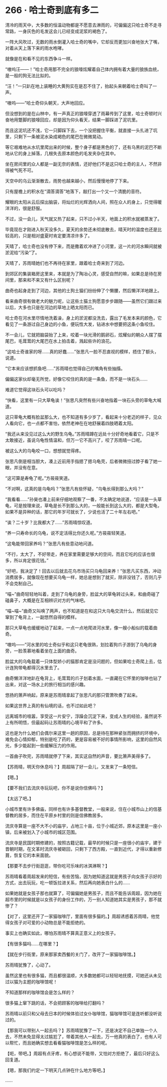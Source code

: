 # 266 · 哈士奇到底有多二

清冷的雨天中，大多数的恒温动物都是不愿意去淋雨的，可偏偏这只哈士奇不走寻常路，一身灰色的毛发这会儿已经变成泥浆的褐色了。

一阵大风吹过，无数的雨水倒灌入哈士奇的嘴中，它却反而更加兴奋地张大了嘴，对着从天上落下来的雨水咆哮。

就像是在和看不见的东西争斗一样。

“嗷呜汪——！”哈士奇用那不完全的狼嚎炫耀着自己体内拥有着大量的狼族血统，是一般的狗无法比拟的。

“汪！”一只趴在地上装睡的大黄狗实在是忍不住了，抬起头来朝着哈士奇叫了一声。

“嗷呜——”哈士奇仰头朝天，大声地回应。

但没想到的是在山林中，有一声真正的狼嚎穿透了雨幕传到了这里，哈士奇顿时兴奋地用蹩脚的狼嚎回应，却是因为仰头看天，结果一脚踩进了泥坑里。

而且这泥坑还不浅，它一只脚踩下去，一个没把握住平衡，就直接一头扎进了坑里，只剩下一条被泥水染成褐色的尾巴在微微晃动。

等它艰难地从水坑里爬出来的时候，整个身子都是黑色的了，还有乌黑的泥巴不断地从它的身上掉落，几根失去原本颜色的毛发夹杂在其中。

坐在房间里的众人都是一副无奈的表情，还好他们不是这只哈士奇的主人，不然非得被气死不可。

天空中的乌云渐渐散去，雨势也越来越小，然后慢慢地停了下来。

只有屋檐上的积水在“滴答滴答”地落下，敲打出一个又一个清脆的音符。

耀眼的太阳从云后探出脑袋，将灿烂的光辉洒向人间，照在众人的身上，只觉得暖洋洋的，很是舒服。

不过，没一会儿，天气就又热了起来，只不过小半天，地面上的积水就被蒸发了。

毕竟现在才刚进入秋天没多久，夏天的余势还未彻底散去，晴天时的温度也还是比较高的，只是相对盛夏时肯定要清凉许多了。

天晴了，哈士奇也没有停下来，而是撒着欢冲进了小河里，这一片的河水瞬间就被淤泥给“污染”了。

天晴了，苏雨晴她们也不再待在家里，跟着哈士奇来到了河边。

到郊区的集装箱房这里来，本就是为了陶冶心灵，感受自然的嘛，如果总是待在房间里，那来和不来又有什么区别呢？

曲奇也起身走到了河边，其他的土狗土猫们纷纷伸了个懒腰，然后懒洋洋地跟上。

看来曲奇很有做老大的魅力呢，让这些土猫土狗愿意步步跟随——虽然它们跟过来以后，大多也只是在河边的草地上晒太阳而已。

哈士奇在河水里尽情地洗着澡，身上的淤泥都没洗去，露出了毛发本来的颜色，它看见了一条游过自己身边的小鱼，便玩性大发，钻进水中想要把这条小鱼咬住。

不一会儿，它就把脑袋抬了上来，咬着一块光滑的鹅卵石，炫耀似的朝众人摆了摆尾巴，毛茸茸的大尾巴在水上拍击着，溅起些许的浪花。

“这哈士奇谁家的呀……真的好蠢……”张思凡一脸不忍直视的模样，捂住了额头，说道。

“它本来应该想抓鱼吧……”苏雨晴也觉得自己的嘴角有些抽搐。

偏偏这家伙却毫无所觉，好像它咬住的真的是一条鱼，而不是一块石头……

难道它觉得这块石头可以吃吗？

“快看，这里有一只大草龟诶！”张思凡突然有些兴奋地指着一块石头旁的草龟大喊道。

这只草龟大概有脸盆那么大，也不知道有多少岁了，看起来十分老迈的样子，见众人看向它，也一点都不害怕，依然老神在在地舒展着四肢晒着太阳。

“我还从来没见过这么大的野生乌龟。”苏雨晴蹲在远处十分好奇地看着它，只是不太敢接近，虽说乌龟性情温和，但万一它不高兴了，咬了苏雨晴一口呢。

被这么大的乌龟咬一口，想想就觉得疼。

张思凡倒是相当胆大，凑上近前用手指摁了摁乌龟壳，后者微微扭过脖子看了她一眼，并没有在意。

“这可算是寿龟了呢。”方莜莜笑道。

“不对啊，这真的是乌龟吗？”张思凡有些怀疑，“乌龟长得到那么大吗？”

“我看看……”孙昊也凑上前来仔细地观察了一番，不太确定地说道，“应该是一头草龟，可是按理来说，草龟是长不到那么大的，一般能长到这么大的，都是大型龟，如果不是异种的话，那它的年岁可就长了，少说也活了二十年左右吧。”

“诶？二十岁？比我都大了……”苏雨晴惊叹道。

“养一只寿命长的乌龟，说不定活得比你还久呢。”方莜莜轻笑道。

“这龟能带回家养吗？”张思凡有些意动地问道。

“不行，太大了，不好带走，养在家里需要足够大的空间，而且它吃的应该也很多，所以肯定很花钱。”

“好吧，我决定了！回去以后就去花鸟市场买只乌龟回来养！”张思凡买东西，冲动消费居多，就像现在想要买乌龟一样，她总是想到了就买，除非没钱了，否则几乎不会克制自己。

“喵~”曲奇轻轻地叫着，走到了乌龟的身旁，脸盆大的草龟转过头来，和曲奇碰了碰鼻子，大概是在互相辨识对方的气味吧。

“喵~喵~”曲奇又叫唤了两声，也不知道是在和这只大乌龟交流什么，然后就见它窜到了龟背上，一副悠然自得的模样。

那只大草龟也缓缓地动了起来，一点一点地爬进河水里，像一艘小船似的载着曲奇。

“嗷呜——”河水里的哈士奇似乎和这只老龟很熟，划拉着狗爪子游到了乌龟的身旁，一脸羡慕地看着坐在上面的曲奇。

脸盆大的乌龟载着一只体型娇小的猫那肯定是没问题的，但如果哈士奇爬上去，估计连狗带龟都得沉水里去了。

曲奇懒洋洋地趴在龟背上，毛茸茸的爪子划着水面，一直藏在它怀里的咖啡也钻了出来，对这一场水上的旅行相当的感兴趣。

悠扬的箫声响起，原来是苏雨晴拿起了张思凡的那只管萧吹奏了起来。

如果这世界上真的有仙境的话，也不过如此吧？

远离城市的喧嚣，享受这一片安宁，浮躁会沉淀下来，变成人生的经验，虽然说不上有所明悟，但最起码让苏雨晴的心境平和了许多。

这也是为什么她们会偶尔来这里一趟的原因，总是待在那种紧张而拥挤的环境中，难免会心情抑郁，特别是吃了药的，更是容易被不好的事情所影响，这里的自然风光，多少能起到一些缓解压力的作用。

一首曲子吹完，苏雨晴就停了下来，其实这自然的声音，要比箫声美得多了。

【苏雨晴，明天你休息吗？】周超隔了好一会儿，又发来了一条短信。

【嗯。】

【要不我们去流庆寺玩玩吧，你不是说你信佛吗？】

【太远了吧。】

小城市里有许多佛庙，同样也有许多基督教堂，一般来说，住在小城市山上的信基督教的居多，而住在平原乡村里的则是信佛教居多。

流庆寺算是一座不大不小的庙宇，占地三十亩，位于小城近郊，原本这里是一座小镇，后来被划入了小城市的城区范围。

流庆寺是民国时期修建的，按照古籍记载，最早的时候只是一座很小的庙宇，建于晋朝时期，在文革时流庆寺被砸回，只剩下了西方殿，一直到近代，才得以重新修葺，恢复它的本来面貌。

【那要不去步行街逛逛，带你吃可乐味的冰淇淋啊？】

苏雨晴看着周超发来的短信，有些苦恼，因为她知道这就是男孩子向女孩子示好的方式，出去玩玩，吃一顿饭拉进关系，然后再向她表白什么的……

如果她就是女孩子那也就算了，可偏偏她是男孩子，而且不能告诉周超，因为她在超市里的时候就是以女孩子的身份工作的，万一别人知道她其实是男孩子，那不就惨了？

【对了，这里还开了一家猫咖啡厅，里面有很多猫的。】周超诱惑着苏雨晴，他觉得女孩子对可爱的小动物总是不能拒绝的。

事实上也确实如此，哪怕苏雨晴不算真正意义上的女孩子。

【有很多猫吗……在哪里？】

【就在步行街里，原来那家卖西餐的关门了，改开了一家猫咖啡馆。】

苏雨晴犹豫了，心动了。

虽然这里也有很多猫，而且都很温顺，大多数她都可以轻轻地抚摸，可她还从未见过以猫为主题的咖啡馆呢！

不知道那样的咖啡馆会是怎么样的？

很多猫上窜下跳的话，不会把顾客的咖啡给打翻吗？

苏雨晴以前只和父母去日本的时候体验过女仆咖啡馆，猫咖啡馆可是连听都没听说过的。

【那我可以带别人一起去吗？】苏雨晴犹豫了一下，还是决定不自己单独一个人去，不然未免显得太过尴尬了，带着其他人一起去，万一他真的表白了，也有人可以帮忙，而且她确实想去看看猫咖啡馆是怎么样的呢。

【呃，带吧。】周超有点牙疼，有心想说不能带，又怕对方拒绝了，最后只好这么回复道。

【嗯，那我们约定一下明天几点钟在什么地方等吧。】

……

